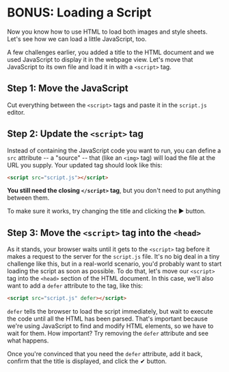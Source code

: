 # BONUS: Loading a Script

Now you know how to use HTML to load both images and style sheets. Let's
see how we can load a little JavaScript, too.

A few challenges earlier, you added a title to the HTML document and we used
JavaScript to display it in the webpage view. Let's move that JavaScript to its
own file and load it in with a `<script>` tag.

## Step 1: Move the JavaScript

Cut everything between the `<script>` tags and paste it in the `script.js`
editor.

## Step 2: Update the `<script>` tag

Instead of containing the JavaScript code you want to run, you can define a
`src` attribute -- a "source" -- that (like an `<img>` tag) will load the
file at the URL you supply. Your updated tag should look like this:

```html
<script src="script.js"></script>
```

**You still need the closing `</script>` tag**, but you don't need to put anything
between them.

To make sure it works, try changing the title and clicking the ▶ button.

## Step 3: Move the `<script>` tag into the `<head>`

As it stands, your browser waits until it gets to the `<script>` tag before it
makes a request to the server for the `script.js` file. It's no big deal in a
tiny challenge like this, but in a real-world scenario, you'd probably want to
start loading the script as soon as possible. To do that, let's move our
`<script>` tag into the `<head>` section of the HTML document. In this case,
we'll also want to add a `defer` attribute to the tag, like this:

```html
<script src="script.js" defer></script>
```

`defer` tells the browser to load the script immediately, but wait to execute
the code until all the HTML has been parsed. That's important because we're
using JavaScript to find and modify HTML elements, so we have to wait for them.
How important? Try removing the `defer` attribute and see what happens.

Once you're convinced that you need the `defer` attribute, add it back, confirm
that the title is displayed, and click the ✔ button.

